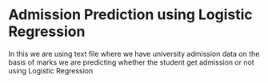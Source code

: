 # Admission Prediction using Logistic Regression
 
In this we are using text file where we have university admission data on the basis of marks we are predicting whether the student get admission or not using Logistic Regression
